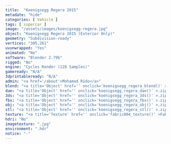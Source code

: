 ```yaml
---
title:  "Koenigsegg Regera 2015"
metadate: "hide"
categories: [ Vehicle ]
tags: [ supercar ]
image: "/assets/images/koenigsegg-regera.jpg"
object: "Koenigsegg Regera 2015 (Exterior Only)"
geometry: "Subdivision-ready"
vertices: "305,261"
uvunwrapped: "Yes"
animated: "No"
software: "Blender 2.79b"
rigged: "No"
engine: "Cycles Render (128 Samples)"
gameready: "N/A"
3dprintableready: "N/A"
admin: "<a href='/about'>Mohamad Rido</a>"
blend: "<a title='Object' href='' onclick='koenigsegg_regera_blend()' >.zip 16.6 MB</a>"
dae: "<a title='Object' href='' onclick='koenigsegg_regera_dae()' >.zip 6.5 MB</a>"
3ds: "<a title='Object' href='' onclick='koenigsegg_regera_3ds()' >.zip 1.4 MB</a>"
fbx: "<a title='Object' href='' onclick='koenigsegg_regera_fbx()' >.zip 7.4 MB</a>"
obj: "<a title='Object' href='' onclick='koenigsegg_regera_obj()' >.zip 5.9 MB</a>"
stl: "<a title='Object' href='' onclick='koenigsegg_regera_stl()' >.zip 8.1 MB</a>"
texture: "<a title='Texture' href='' onclick='fabric004_texture()' >Fabric004</a>"
hdri: "No"
imagetexture: ".jpg"
environment: ".hdr"
notice: "-"
---
```

